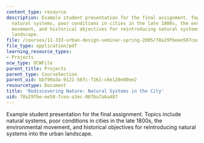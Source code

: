 ```yaml
---
content_type: resource
description: Example student presentation for the final assignment. Topics include
  natural systems, poor conditions in cities in the late 1800s, the environmental
  movement, and historical objectives for reintroducing natural systems into the urban
  landscape.
file: /courses/11-333-urban-design-seminar-spring-2005/78a29fbeee587ceaa3ec087ba7a6a487_rediscovrngnatre.pdf
file_type: application/pdf
learning_resource_types:
- Projects
ocw_type: OCWFile
parent_title: Projects
parent_type: CourseSection
parent_uid: bbf99a3a-9121-56fc-f161-c6e120e80ee2
resourcetype: Document
title: 'Rediscovering Nature: Natural Systems in the City'
uid: 78a29fbe-ee58-7cea-a3ec-087ba7a6a487
---
```

Example student presentation for the final assignment. Topics include natural systems, poor conditions in cities in the late 1800s, the environmental movement, and historical objectives for reintroducing natural systems into the urban landscape.

